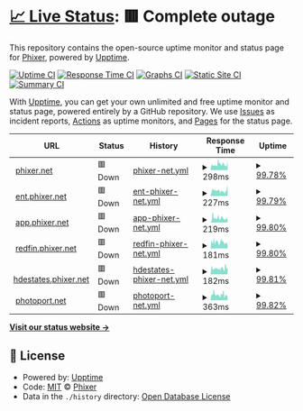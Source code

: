 # [📈 Live Status](https://status.phixer.net): <!--live status--> **🟥 Complete outage**

This repository contains the open-source uptime monitor and status page for [Phixer](https://phixer.net), powered by [Upptime](https://github.com/upptime/upptime).

[![Uptime CI](https://github.com/phixer/upptime/workflows/Uptime%20CI/badge.svg)](https://github.com/phixer/upptime/actions?query=workflow%3A%22Uptime+CI%22)
[![Response Time CI](https://github.com/phixer/upptime/workflows/Response%20Time%20CI/badge.svg)](https://github.com/phixer/upptime/actions?query=workflow%3A%22Response+Time+CI%22)
[![Graphs CI](https://github.com/phixer/upptime/workflows/Graphs%20CI/badge.svg)](https://github.com/phixer/upptime/actions?query=workflow%3A%22Graphs+CI%22)
[![Static Site CI](https://github.com/phixer/upptime/workflows/Static%20Site%20CI/badge.svg)](https://github.com/phixer/upptime/actions?query=workflow%3A%22Static+Site+CI%22)
[![Summary CI](https://github.com/phixer/upptime/workflows/Summary%20CI/badge.svg)](https://github.com/phixer/upptime/actions?query=workflow%3A%22Summary+CI%22)

With [Upptime](https://upptime.js.org), you can get your own unlimited and free uptime monitor and status page, powered entirely by a GitHub repository. We use [Issues](https://github.com/phixer/upptime/issues) as incident reports, [Actions](https://github.com/phixer/upptime/actions) as uptime monitors, and [Pages](https://status.phixer.net) for the status page.

<!--start: status pages-->
<!-- This summary is generated by Upptime (https://github.com/upptime/upptime) -->
<!-- Do not edit this manually, your changes will be overwritten -->
<!-- prettier-ignore -->
| URL | Status | History | Response Time | Uptime |
| --- | ------ | ------- | ------------- | ------ |
| <img alt="" src="https://icons.duckduckgo.com/ip3/www.phixer.net.ico" height="13"> [phixer.net](https://www.phixer.net) | 🟥 Down | [phixer-net.yml](https://github.com/phixer/upptime/commits/HEAD/history/phixer-net.yml) | <details><summary><img alt="Response time graph" src="./graphs/phixer-net/response-time-week.png" height="20"> 298ms</summary><br><a href="https://status.phixer.net/history/phixer-net"><img alt="Response time 417" src="https://img.shields.io/endpoint?url=https%3A%2F%2Fraw.githubusercontent.com%2Fphixer%2Fupptime%2FHEAD%2Fapi%2Fphixer-net%2Fresponse-time.json"></a><br><a href="https://status.phixer.net/history/phixer-net"><img alt="24-hour response time 352" src="https://img.shields.io/endpoint?url=https%3A%2F%2Fraw.githubusercontent.com%2Fphixer%2Fupptime%2FHEAD%2Fapi%2Fphixer-net%2Fresponse-time-day.json"></a><br><a href="https://status.phixer.net/history/phixer-net"><img alt="7-day response time 298" src="https://img.shields.io/endpoint?url=https%3A%2F%2Fraw.githubusercontent.com%2Fphixer%2Fupptime%2FHEAD%2Fapi%2Fphixer-net%2Fresponse-time-week.json"></a><br><a href="https://status.phixer.net/history/phixer-net"><img alt="30-day response time 398" src="https://img.shields.io/endpoint?url=https%3A%2F%2Fraw.githubusercontent.com%2Fphixer%2Fupptime%2FHEAD%2Fapi%2Fphixer-net%2Fresponse-time-month.json"></a><br><a href="https://status.phixer.net/history/phixer-net"><img alt="1-year response time 358" src="https://img.shields.io/endpoint?url=https%3A%2F%2Fraw.githubusercontent.com%2Fphixer%2Fupptime%2FHEAD%2Fapi%2Fphixer-net%2Fresponse-time-year.json"></a></details> | <details><summary><a href="https://status.phixer.net/history/phixer-net">99.78%</a></summary><a href="https://status.phixer.net/history/phixer-net"><img alt="All-time uptime 100.00%" src="https://img.shields.io/endpoint?url=https%3A%2F%2Fraw.githubusercontent.com%2Fphixer%2Fupptime%2FHEAD%2Fapi%2Fphixer-net%2Fuptime.json"></a><br><a href="https://status.phixer.net/history/phixer-net"><img alt="24-hour uptime 99.85%" src="https://img.shields.io/endpoint?url=https%3A%2F%2Fraw.githubusercontent.com%2Fphixer%2Fupptime%2FHEAD%2Fapi%2Fphixer-net%2Fuptime-day.json"></a><br><a href="https://status.phixer.net/history/phixer-net"><img alt="7-day uptime 99.78%" src="https://img.shields.io/endpoint?url=https%3A%2F%2Fraw.githubusercontent.com%2Fphixer%2Fupptime%2FHEAD%2Fapi%2Fphixer-net%2Fuptime-week.json"></a><br><a href="https://status.phixer.net/history/phixer-net"><img alt="30-day uptime 99.95%" src="https://img.shields.io/endpoint?url=https%3A%2F%2Fraw.githubusercontent.com%2Fphixer%2Fupptime%2FHEAD%2Fapi%2Fphixer-net%2Fuptime-month.json"></a><br><a href="https://status.phixer.net/history/phixer-net"><img alt="1-year uptime 100.00%" src="https://img.shields.io/endpoint?url=https%3A%2F%2Fraw.githubusercontent.com%2Fphixer%2Fupptime%2FHEAD%2Fapi%2Fphixer-net%2Fuptime-year.json"></a></details>
| <img alt="" src="https://icons.duckduckgo.com/ip3/ent.phixer.net.ico" height="13"> [ent.phixer.net](https://ent.phixer.net) | 🟥 Down | [ent-phixer-net.yml](https://github.com/phixer/upptime/commits/HEAD/history/ent-phixer-net.yml) | <details><summary><img alt="Response time graph" src="./graphs/ent-phixer-net/response-time-week.png" height="20"> 227ms</summary><br><a href="https://status.phixer.net/history/ent-phixer-net"><img alt="Response time 224" src="https://img.shields.io/endpoint?url=https%3A%2F%2Fraw.githubusercontent.com%2Fphixer%2Fupptime%2FHEAD%2Fapi%2Fent-phixer-net%2Fresponse-time.json"></a><br><a href="https://status.phixer.net/history/ent-phixer-net"><img alt="24-hour response time 279" src="https://img.shields.io/endpoint?url=https%3A%2F%2Fraw.githubusercontent.com%2Fphixer%2Fupptime%2FHEAD%2Fapi%2Fent-phixer-net%2Fresponse-time-day.json"></a><br><a href="https://status.phixer.net/history/ent-phixer-net"><img alt="7-day response time 227" src="https://img.shields.io/endpoint?url=https%3A%2F%2Fraw.githubusercontent.com%2Fphixer%2Fupptime%2FHEAD%2Fapi%2Fent-phixer-net%2Fresponse-time-week.json"></a><br><a href="https://status.phixer.net/history/ent-phixer-net"><img alt="30-day response time 210" src="https://img.shields.io/endpoint?url=https%3A%2F%2Fraw.githubusercontent.com%2Fphixer%2Fupptime%2FHEAD%2Fapi%2Fent-phixer-net%2Fresponse-time-month.json"></a><br><a href="https://status.phixer.net/history/ent-phixer-net"><img alt="1-year response time 215" src="https://img.shields.io/endpoint?url=https%3A%2F%2Fraw.githubusercontent.com%2Fphixer%2Fupptime%2FHEAD%2Fapi%2Fent-phixer-net%2Fresponse-time-year.json"></a></details> | <details><summary><a href="https://status.phixer.net/history/ent-phixer-net">99.79%</a></summary><a href="https://status.phixer.net/history/ent-phixer-net"><img alt="All-time uptime 99.98%" src="https://img.shields.io/endpoint?url=https%3A%2F%2Fraw.githubusercontent.com%2Fphixer%2Fupptime%2FHEAD%2Fapi%2Fent-phixer-net%2Fuptime.json"></a><br><a href="https://status.phixer.net/history/ent-phixer-net"><img alt="24-hour uptime 99.87%" src="https://img.shields.io/endpoint?url=https%3A%2F%2Fraw.githubusercontent.com%2Fphixer%2Fupptime%2FHEAD%2Fapi%2Fent-phixer-net%2Fuptime-day.json"></a><br><a href="https://status.phixer.net/history/ent-phixer-net"><img alt="7-day uptime 99.79%" src="https://img.shields.io/endpoint?url=https%3A%2F%2Fraw.githubusercontent.com%2Fphixer%2Fupptime%2FHEAD%2Fapi%2Fent-phixer-net%2Fuptime-week.json"></a><br><a href="https://status.phixer.net/history/ent-phixer-net"><img alt="30-day uptime 99.95%" src="https://img.shields.io/endpoint?url=https%3A%2F%2Fraw.githubusercontent.com%2Fphixer%2Fupptime%2FHEAD%2Fapi%2Fent-phixer-net%2Fuptime-month.json"></a><br><a href="https://status.phixer.net/history/ent-phixer-net"><img alt="1-year uptime 99.95%" src="https://img.shields.io/endpoint?url=https%3A%2F%2Fraw.githubusercontent.com%2Fphixer%2Fupptime%2FHEAD%2Fapi%2Fent-phixer-net%2Fuptime-year.json"></a></details>
| <img alt="" src="https://icons.duckduckgo.com/ip3/app.phixer.net.ico" height="13"> [app.phixer.net](https://app.phixer.net) | 🟥 Down | [app-phixer-net.yml](https://github.com/phixer/upptime/commits/HEAD/history/app-phixer-net.yml) | <details><summary><img alt="Response time graph" src="./graphs/app-phixer-net/response-time-week.png" height="20"> 219ms</summary><br><a href="https://status.phixer.net/history/app-phixer-net"><img alt="Response time 233" src="https://img.shields.io/endpoint?url=https%3A%2F%2Fraw.githubusercontent.com%2Fphixer%2Fupptime%2FHEAD%2Fapi%2Fapp-phixer-net%2Fresponse-time.json"></a><br><a href="https://status.phixer.net/history/app-phixer-net"><img alt="24-hour response time 155" src="https://img.shields.io/endpoint?url=https%3A%2F%2Fraw.githubusercontent.com%2Fphixer%2Fupptime%2FHEAD%2Fapi%2Fapp-phixer-net%2Fresponse-time-day.json"></a><br><a href="https://status.phixer.net/history/app-phixer-net"><img alt="7-day response time 219" src="https://img.shields.io/endpoint?url=https%3A%2F%2Fraw.githubusercontent.com%2Fphixer%2Fupptime%2FHEAD%2Fapi%2Fapp-phixer-net%2Fresponse-time-week.json"></a><br><a href="https://status.phixer.net/history/app-phixer-net"><img alt="30-day response time 229" src="https://img.shields.io/endpoint?url=https%3A%2F%2Fraw.githubusercontent.com%2Fphixer%2Fupptime%2FHEAD%2Fapi%2Fapp-phixer-net%2Fresponse-time-month.json"></a><br><a href="https://status.phixer.net/history/app-phixer-net"><img alt="1-year response time 232" src="https://img.shields.io/endpoint?url=https%3A%2F%2Fraw.githubusercontent.com%2Fphixer%2Fupptime%2FHEAD%2Fapi%2Fapp-phixer-net%2Fresponse-time-year.json"></a></details> | <details><summary><a href="https://status.phixer.net/history/app-phixer-net">99.80%</a></summary><a href="https://status.phixer.net/history/app-phixer-net"><img alt="All-time uptime 99.98%" src="https://img.shields.io/endpoint?url=https%3A%2F%2Fraw.githubusercontent.com%2Fphixer%2Fupptime%2FHEAD%2Fapi%2Fapp-phixer-net%2Fuptime.json"></a><br><a href="https://status.phixer.net/history/app-phixer-net"><img alt="24-hour uptime 99.89%" src="https://img.shields.io/endpoint?url=https%3A%2F%2Fraw.githubusercontent.com%2Fphixer%2Fupptime%2FHEAD%2Fapi%2Fapp-phixer-net%2Fuptime-day.json"></a><br><a href="https://status.phixer.net/history/app-phixer-net"><img alt="7-day uptime 99.80%" src="https://img.shields.io/endpoint?url=https%3A%2F%2Fraw.githubusercontent.com%2Fphixer%2Fupptime%2FHEAD%2Fapi%2Fapp-phixer-net%2Fuptime-week.json"></a><br><a href="https://status.phixer.net/history/app-phixer-net"><img alt="30-day uptime 99.95%" src="https://img.shields.io/endpoint?url=https%3A%2F%2Fraw.githubusercontent.com%2Fphixer%2Fupptime%2FHEAD%2Fapi%2Fapp-phixer-net%2Fuptime-month.json"></a><br><a href="https://status.phixer.net/history/app-phixer-net"><img alt="1-year uptime 99.95%" src="https://img.shields.io/endpoint?url=https%3A%2F%2Fraw.githubusercontent.com%2Fphixer%2Fupptime%2FHEAD%2Fapi%2Fapp-phixer-net%2Fuptime-year.json"></a></details>
| <img alt="" src="https://icons.duckduckgo.com/ip3/redfin.phixer.net.ico" height="13"> [redfin.phixer.net](https://redfin.phixer.net) | 🟥 Down | [redfin-phixer-net.yml](https://github.com/phixer/upptime/commits/HEAD/history/redfin-phixer-net.yml) | <details><summary><img alt="Response time graph" src="./graphs/redfin-phixer-net/response-time-week.png" height="20"> 181ms</summary><br><a href="https://status.phixer.net/history/redfin-phixer-net"><img alt="Response time 214" src="https://img.shields.io/endpoint?url=https%3A%2F%2Fraw.githubusercontent.com%2Fphixer%2Fupptime%2FHEAD%2Fapi%2Fredfin-phixer-net%2Fresponse-time.json"></a><br><a href="https://status.phixer.net/history/redfin-phixer-net"><img alt="24-hour response time 135" src="https://img.shields.io/endpoint?url=https%3A%2F%2Fraw.githubusercontent.com%2Fphixer%2Fupptime%2FHEAD%2Fapi%2Fredfin-phixer-net%2Fresponse-time-day.json"></a><br><a href="https://status.phixer.net/history/redfin-phixer-net"><img alt="7-day response time 181" src="https://img.shields.io/endpoint?url=https%3A%2F%2Fraw.githubusercontent.com%2Fphixer%2Fupptime%2FHEAD%2Fapi%2Fredfin-phixer-net%2Fresponse-time-week.json"></a><br><a href="https://status.phixer.net/history/redfin-phixer-net"><img alt="30-day response time 193" src="https://img.shields.io/endpoint?url=https%3A%2F%2Fraw.githubusercontent.com%2Fphixer%2Fupptime%2FHEAD%2Fapi%2Fredfin-phixer-net%2Fresponse-time-month.json"></a><br><a href="https://status.phixer.net/history/redfin-phixer-net"><img alt="1-year response time 197" src="https://img.shields.io/endpoint?url=https%3A%2F%2Fraw.githubusercontent.com%2Fphixer%2Fupptime%2FHEAD%2Fapi%2Fredfin-phixer-net%2Fresponse-time-year.json"></a></details> | <details><summary><a href="https://status.phixer.net/history/redfin-phixer-net">99.80%</a></summary><a href="https://status.phixer.net/history/redfin-phixer-net"><img alt="All-time uptime 99.98%" src="https://img.shields.io/endpoint?url=https%3A%2F%2Fraw.githubusercontent.com%2Fphixer%2Fupptime%2FHEAD%2Fapi%2Fredfin-phixer-net%2Fuptime.json"></a><br><a href="https://status.phixer.net/history/redfin-phixer-net"><img alt="24-hour uptime 99.92%" src="https://img.shields.io/endpoint?url=https%3A%2F%2Fraw.githubusercontent.com%2Fphixer%2Fupptime%2FHEAD%2Fapi%2Fredfin-phixer-net%2Fuptime-day.json"></a><br><a href="https://status.phixer.net/history/redfin-phixer-net"><img alt="7-day uptime 99.80%" src="https://img.shields.io/endpoint?url=https%3A%2F%2Fraw.githubusercontent.com%2Fphixer%2Fupptime%2FHEAD%2Fapi%2Fredfin-phixer-net%2Fuptime-week.json"></a><br><a href="https://status.phixer.net/history/redfin-phixer-net"><img alt="30-day uptime 99.95%" src="https://img.shields.io/endpoint?url=https%3A%2F%2Fraw.githubusercontent.com%2Fphixer%2Fupptime%2FHEAD%2Fapi%2Fredfin-phixer-net%2Fuptime-month.json"></a><br><a href="https://status.phixer.net/history/redfin-phixer-net"><img alt="1-year uptime 99.95%" src="https://img.shields.io/endpoint?url=https%3A%2F%2Fraw.githubusercontent.com%2Fphixer%2Fupptime%2FHEAD%2Fapi%2Fredfin-phixer-net%2Fuptime-year.json"></a></details>
| <img alt="" src="https://icons.duckduckgo.com/ip3/hdestates.phixer.net.ico" height="13"> [hdestates.phixer.net](https://hdestates.phixer.net) | 🟥 Down | [hdestates-phixer-net.yml](https://github.com/phixer/upptime/commits/HEAD/history/hdestates-phixer-net.yml) | <details><summary><img alt="Response time graph" src="./graphs/hdestates-phixer-net/response-time-week.png" height="20"> 182ms</summary><br><a href="https://status.phixer.net/history/hdestates-phixer-net"><img alt="Response time 199" src="https://img.shields.io/endpoint?url=https%3A%2F%2Fraw.githubusercontent.com%2Fphixer%2Fupptime%2FHEAD%2Fapi%2Fhdestates-phixer-net%2Fresponse-time.json"></a><br><a href="https://status.phixer.net/history/hdestates-phixer-net"><img alt="24-hour response time 207" src="https://img.shields.io/endpoint?url=https%3A%2F%2Fraw.githubusercontent.com%2Fphixer%2Fupptime%2FHEAD%2Fapi%2Fhdestates-phixer-net%2Fresponse-time-day.json"></a><br><a href="https://status.phixer.net/history/hdestates-phixer-net"><img alt="7-day response time 182" src="https://img.shields.io/endpoint?url=https%3A%2F%2Fraw.githubusercontent.com%2Fphixer%2Fupptime%2FHEAD%2Fapi%2Fhdestates-phixer-net%2Fresponse-time-week.json"></a><br><a href="https://status.phixer.net/history/hdestates-phixer-net"><img alt="30-day response time 189" src="https://img.shields.io/endpoint?url=https%3A%2F%2Fraw.githubusercontent.com%2Fphixer%2Fupptime%2FHEAD%2Fapi%2Fhdestates-phixer-net%2Fresponse-time-month.json"></a><br><a href="https://status.phixer.net/history/hdestates-phixer-net"><img alt="1-year response time 195" src="https://img.shields.io/endpoint?url=https%3A%2F%2Fraw.githubusercontent.com%2Fphixer%2Fupptime%2FHEAD%2Fapi%2Fhdestates-phixer-net%2Fresponse-time-year.json"></a></details> | <details><summary><a href="https://status.phixer.net/history/hdestates-phixer-net">99.81%</a></summary><a href="https://status.phixer.net/history/hdestates-phixer-net"><img alt="All-time uptime 99.98%" src="https://img.shields.io/endpoint?url=https%3A%2F%2Fraw.githubusercontent.com%2Fphixer%2Fupptime%2FHEAD%2Fapi%2Fhdestates-phixer-net%2Fuptime.json"></a><br><a href="https://status.phixer.net/history/hdestates-phixer-net"><img alt="24-hour uptime 99.95%" src="https://img.shields.io/endpoint?url=https%3A%2F%2Fraw.githubusercontent.com%2Fphixer%2Fupptime%2FHEAD%2Fapi%2Fhdestates-phixer-net%2Fuptime-day.json"></a><br><a href="https://status.phixer.net/history/hdestates-phixer-net"><img alt="7-day uptime 99.81%" src="https://img.shields.io/endpoint?url=https%3A%2F%2Fraw.githubusercontent.com%2Fphixer%2Fupptime%2FHEAD%2Fapi%2Fhdestates-phixer-net%2Fuptime-week.json"></a><br><a href="https://status.phixer.net/history/hdestates-phixer-net"><img alt="30-day uptime 99.96%" src="https://img.shields.io/endpoint?url=https%3A%2F%2Fraw.githubusercontent.com%2Fphixer%2Fupptime%2FHEAD%2Fapi%2Fhdestates-phixer-net%2Fuptime-month.json"></a><br><a href="https://status.phixer.net/history/hdestates-phixer-net"><img alt="1-year uptime 99.95%" src="https://img.shields.io/endpoint?url=https%3A%2F%2Fraw.githubusercontent.com%2Fphixer%2Fupptime%2FHEAD%2Fapi%2Fhdestates-phixer-net%2Fuptime-year.json"></a></details>
| <img alt="" src="https://icons.duckduckgo.com/ip3/photoport.net.ico" height="13"> [photoport.net](https://photoport.net) | 🟥 Down | [photoport-net.yml](https://github.com/phixer/upptime/commits/HEAD/history/photoport-net.yml) | <details><summary><img alt="Response time graph" src="./graphs/photoport-net/response-time-week.png" height="20"> 363ms</summary><br><a href="https://status.phixer.net/history/photoport-net"><img alt="Response time 323" src="https://img.shields.io/endpoint?url=https%3A%2F%2Fraw.githubusercontent.com%2Fphixer%2Fupptime%2FHEAD%2Fapi%2Fphotoport-net%2Fresponse-time.json"></a><br><a href="https://status.phixer.net/history/photoport-net"><img alt="24-hour response time 266" src="https://img.shields.io/endpoint?url=https%3A%2F%2Fraw.githubusercontent.com%2Fphixer%2Fupptime%2FHEAD%2Fapi%2Fphotoport-net%2Fresponse-time-day.json"></a><br><a href="https://status.phixer.net/history/photoport-net"><img alt="7-day response time 363" src="https://img.shields.io/endpoint?url=https%3A%2F%2Fraw.githubusercontent.com%2Fphixer%2Fupptime%2FHEAD%2Fapi%2Fphotoport-net%2Fresponse-time-week.json"></a><br><a href="https://status.phixer.net/history/photoport-net"><img alt="30-day response time 423" src="https://img.shields.io/endpoint?url=https%3A%2F%2Fraw.githubusercontent.com%2Fphixer%2Fupptime%2FHEAD%2Fapi%2Fphotoport-net%2Fresponse-time-month.json"></a><br><a href="https://status.phixer.net/history/photoport-net"><img alt="1-year response time 331" src="https://img.shields.io/endpoint?url=https%3A%2F%2Fraw.githubusercontent.com%2Fphixer%2Fupptime%2FHEAD%2Fapi%2Fphotoport-net%2Fresponse-time-year.json"></a></details> | <details><summary><a href="https://status.phixer.net/history/photoport-net">99.82%</a></summary><a href="https://status.phixer.net/history/photoport-net"><img alt="All-time uptime 100.00%" src="https://img.shields.io/endpoint?url=https%3A%2F%2Fraw.githubusercontent.com%2Fphixer%2Fupptime%2FHEAD%2Fapi%2Fphotoport-net%2Fuptime.json"></a><br><a href="https://status.phixer.net/history/photoport-net"><img alt="24-hour uptime 99.98%" src="https://img.shields.io/endpoint?url=https%3A%2F%2Fraw.githubusercontent.com%2Fphixer%2Fupptime%2FHEAD%2Fapi%2Fphotoport-net%2Fuptime-day.json"></a><br><a href="https://status.phixer.net/history/photoport-net"><img alt="7-day uptime 99.82%" src="https://img.shields.io/endpoint?url=https%3A%2F%2Fraw.githubusercontent.com%2Fphixer%2Fupptime%2FHEAD%2Fapi%2Fphotoport-net%2Fuptime-week.json"></a><br><a href="https://status.phixer.net/history/photoport-net"><img alt="30-day uptime 99.96%" src="https://img.shields.io/endpoint?url=https%3A%2F%2Fraw.githubusercontent.com%2Fphixer%2Fupptime%2FHEAD%2Fapi%2Fphotoport-net%2Fuptime-month.json"></a><br><a href="https://status.phixer.net/history/photoport-net"><img alt="1-year uptime 100.00%" src="https://img.shields.io/endpoint?url=https%3A%2F%2Fraw.githubusercontent.com%2Fphixer%2Fupptime%2FHEAD%2Fapi%2Fphotoport-net%2Fuptime-year.json"></a></details>

<!--end: status pages-->

[**Visit our status website →**](https://status.phixer.net)

## 📄 License

- Powered by: [Upptime](https://github.com/upptime/upptime)
- Code: [MIT](./LICENSE) © [Phixer](https://phixer.net)
- Data in the `./history` directory: [Open Database License](https://opendatacommons.org/licenses/odbl/1-0/)
